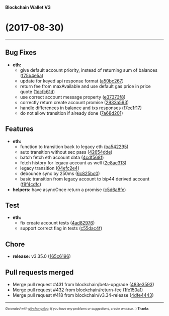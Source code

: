 __Blockchain Wallet V3__

#   (2017-08-30)



---

## Bug Fixes

- **eth:**
  - give default account priority, instead of returning sum of balances
  ([f75b4e5a](https://github.com/blockchain/My-Wallet-V3/commit/f75b4e5a30060423f578c78bcabfcc5214526841))
  - update for keyed api response format
  ([a50bc267](https://github.com/blockchain/My-Wallet-V3/commit/a50bc267b52c44a9561e26a46a88de04a425e77a))
  - return fee from maxAvailable and use default gas price in price quote
  ([1dcfc61d](https://github.com/blockchain/My-Wallet-V3/commit/1dcfc61dfe33e867d71dea27687d0927bfe26fb8))
  - use correct account message property
  ([e37373f8](https://github.com/blockchain/My-Wallet-V3/commit/e37373f8be717049d72cf958947884ab8b5647d8))
  - correctly return create account promise
  ([2933a593](https://github.com/blockchain/My-Wallet-V3/commit/2933a5933be1d2f6ddb9b34bde29cf834447e833))
  - handle differences in balance and txs responses
  ([f7ec1f17](https://github.com/blockchain/My-Wallet-V3/commit/f7ec1f17deb49391364a8dda3cf706e2c1eb11cc))
  - do not allow transition if already done
  ([7a68d201](https://github.com/blockchain/My-Wallet-V3/commit/7a68d2019ff9d930f62be4076228dae9fbbe8dff))


## Features

- **eth:**
  - function to transition back to legacy eth
  ([ba542295](https://github.com/blockchain/My-Wallet-V3/commit/ba5422959f9f8ecabd7148310a6ae75b79f61fe3))
  - auto transition without sec pass
  ([42654dde](https://github.com/blockchain/My-Wallet-V3/commit/42654dde062b9b3416b1881fb171c6308c844ce6))
  - batch fetch eth account data
  ([4cdf568f](https://github.com/blockchain/My-Wallet-V3/commit/4cdf568f3cca6eb09222ed999c8d152925c6f157))
  - fetch history for legacy account as well
  ([2e8ae313](https://github.com/blockchain/My-Wallet-V3/commit/2e8ae313ede2141cfa1209839ac9bffd3aa22a1b))
  - legacy transition
  ([04efc2e4](https://github.com/blockchain/My-Wallet-V3/commit/04efc2e4e1da11450dce015b47fccccaae48edae))
  - debounce sync by 250ms
  ([6c825bc0](https://github.com/blockchain/My-Wallet-V3/commit/6c825bc0b8f5e7e766cab4376b347f50bad0bc42))
  - basic transition from legacy account to bip44 derived account
  ([f8f4cdfc](https://github.com/blockchain/My-Wallet-V3/commit/f8f4cdfc095556990e26f014c5342987e622c9bf))
- **helpers:** have asyncOnce return a promise
  ([c5d6a8fe](https://github.com/blockchain/My-Wallet-V3/commit/c5d6a8feb85feb3c60ecbae7b62c7e75a23999fa))


## Test

- **eth:**
  - fix create account tests
  ([4ad82976](https://github.com/blockchain/My-Wallet-V3/commit/4ad82976b398fec7821c75602dbf8bae2726d4da))
  - support correct flag in tests
  ([c55dac4f](https://github.com/blockchain/My-Wallet-V3/commit/c55dac4f63fd65078ecc052ed99b984035483d28))


## Chore

- **release:** v3.35.0
  ([165c6196](https://github.com/blockchain/My-Wallet-V3/commit/165c61968b61f5c90386ab2636ae0d6808e45515))


## Pull requests merged

- Merge pull request #431 from blockchain/beta-upgrade
  ([483e3593](https://github.com/blockchain/My-Wallet-V3/commit/483e35932d9a0586df5167a74738b3ef2d274f0a))
- Merge pull request #432 from blockchain/return-fee
  ([1fe150a1](https://github.com/blockchain/My-Wallet-V3/commit/1fe150a1a08f10360c1160a4c5b1d5c719b9a47c))
- Merge pull request #418 from blockchain/v3.34-release
  ([4dfe4443](https://github.com/blockchain/My-Wallet-V3/commit/4dfe444358653c5200efdf71eb04e2b3af8e86ac))



---
<sub><sup>*Generated with [git-changelog](https://github.com/rafinskipg/git-changelog). If you have any problems or suggestions, create an issue.* :) **Thanks** </sub></sup>